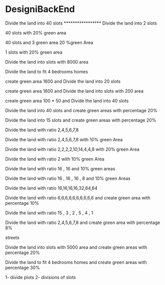 # DesigniBackEnd
Divide the land into 40 slots  ***************** Divide the land into 2 slots


40 slots with 20% green area


40 slots and 3 green area 20 %green Area


1 slots with 20% green area



Divide the land into slots with 8000 area



Divide the land to fit 4 bedrooms homes


create green area 1600 and Divide the land into 20 slots


create green area 1600 and Divide the land into slots with 200 area

create green area 100 * 50 and Divide the land into 40 slots

Divide the land into 40 slots and create green areas with percentage 20%


Divide the land into 15 slots and create green areas with percentage 20%

Divide the land with ratio 2,4,5,6,7,8


Divide the land with ratio 2,4,5,6,7,8 with 10% green Area


Divide the land with ratio 2,2,2,2,10,14,4,4,8 with 20% green Area


Divide the land with ratio 2 with 10% green Area


Divide the land with ratio 16 , 16 and 10% green areas


Divide the land with ratio 16 , 16 , 16 , 8 and 10% green Areas


Divide the land with ratio 16,16,16,16,32,64,64


Divide the land with ratio 6,6,6,6,6,6,6,6,6,6 and create green area with percentage 10%



Divide the land with ratio 15 , 3 , 2 , 5 , 4 , 1

Divide the land with ratio 2,4,5,6,7,8 and create green area with percentage 8%


streets

Divide the land into slots with 5000 area and create green areas with percentage 20%

Divide the land to fit 4 bedrooms homes and create green areas with percentage 30%


1- divide plots
2- divisions of slots
